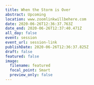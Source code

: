 ```yaml
---
title: When the Storm is Over
abstract: Upcoming
location: www.zoomlinkwillbehere.com
date: 2020-06-26T12:36:37.763Z
date_end: 2020-06-26T12:37:40.471Z
all_day: false
event: session
event_url: session-link
publishDate: 2020-06-26T12:36:37.825Z
draft: false
featured: false
image:
  filename: featured
  focal_point: Smart
  preview_only: false
---
```

